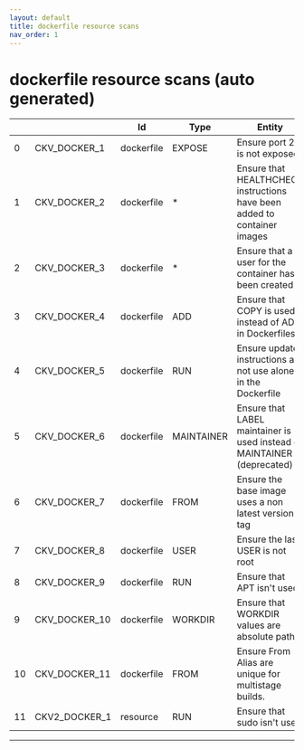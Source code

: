 ```yaml
---
layout: default
title: dockerfile resource scans
nav_order: 1
---
```


# dockerfile resource scans (auto generated)

|    |               | Id         | Type       | Entity                                                                   | Policy     | IaC                                                                                                 |
|----|---------------|------------|------------|--------------------------------------------------------------------------|------------|-----------------------------------------------------------------------------------------------------|
|  0 | CKV_DOCKER_1  | dockerfile | EXPOSE     | Ensure port 22 is not exposed                                            | dockerfile | https://github.com/bridgecrewio/checkov/tree/master/checkov/dockerfile/checks/ExposePort22.py       |
|  1 | CKV_DOCKER_2  | dockerfile | *          | Ensure that HEALTHCHECK instructions have been added to container images | dockerfile | https://github.com/bridgecrewio/checkov/tree/master/checkov/dockerfile/checks/HealthcheckExists.py  |
|  2 | CKV_DOCKER_3  | dockerfile | *          | Ensure that a user for the container has been created                    | dockerfile | https://github.com/bridgecrewio/checkov/tree/master/checkov/dockerfile/checks/UserExists.py         |
|  3 | CKV_DOCKER_4  | dockerfile | ADD        | Ensure that COPY is used instead of ADD in Dockerfiles                   | dockerfile | https://github.com/bridgecrewio/checkov/tree/master/checkov/dockerfile/checks/AddExists.py          |
|  4 | CKV_DOCKER_5  | dockerfile | RUN        | Ensure update instructions are not use alone in the Dockerfile           | dockerfile | https://github.com/bridgecrewio/checkov/tree/master/checkov/dockerfile/checks/UpdateNotAlone.py     |
|  5 | CKV_DOCKER_6  | dockerfile | MAINTAINER | Ensure that LABEL maintainer is used instead of MAINTAINER (deprecated)  | dockerfile | https://github.com/bridgecrewio/checkov/tree/master/checkov/dockerfile/checks/MaintainerExists.py   |
|  6 | CKV_DOCKER_7  | dockerfile | FROM       | Ensure the base image uses a non latest version tag                      | dockerfile | https://github.com/bridgecrewio/checkov/tree/master/checkov/dockerfile/checks/ReferenceLatestTag.py |
|  7 | CKV_DOCKER_8  | dockerfile | USER       | Ensure the last USER is not root                                         | dockerfile | https://github.com/bridgecrewio/checkov/tree/master/checkov/dockerfile/checks/RootUser.py           |
|  8 | CKV_DOCKER_9  | dockerfile | RUN        | Ensure that APT isn't used                                               | dockerfile | https://github.com/bridgecrewio/checkov/tree/master/checkov/dockerfile/checks/RunUsingAPT.py        |
|  9 | CKV_DOCKER_10 | dockerfile | WORKDIR    | Ensure that WORKDIR values are absolute paths                            | dockerfile | https://github.com/bridgecrewio/checkov/tree/master/checkov/dockerfile/checks/WorkdirIsAbsolute.py  |
| 10 | CKV_DOCKER_11 | dockerfile | FROM       | Ensure From Alias are unique for multistage builds.                      | dockerfile | https://github.com/bridgecrewio/checkov/tree/master/checkov/dockerfile/checks/AliasIsUnique.py      |
| 11 | CKV2_DOCKER_1 | resource   | RUN        | Ensure that sudo isn't used                                              | dockerfile | https://github.com/bridgecrewio/checkov/tree/master/checkov/common/graph/checks_infra/base_check.py |


---


